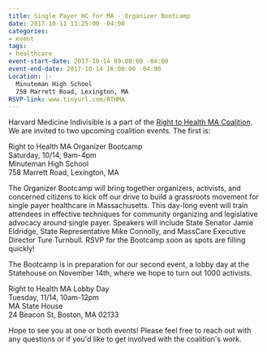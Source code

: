 ```yaml
---
title: Single Payer HC for MA - Organizer Bootcamp
date: 2017-10-11 13:25:00 -04:00
categories:
- event
tags:
- healthcare
event-start-date: 2017-10-14 09:00:00 -04:00
event-end-date: 2017-10-14 16:00:00 -04:00
Location: |-
  Minuteman High School
  758 Marrett Road, Lexington, MA
RSVP-link: www.tinyurl.com/RTHMA
---
```


Harvard Medicine Indivisible is a part of the [Right to Health MA Coalition](https://www.righttohealthma.org/). We are invited to two upcoming coalition events. The first is:

Right to Health MA Organizer Bootcamp <BR>
Saturday, 10/14, 9am-4pm <BR>
Minuteman High School <BR>
758 Marrett Road, Lexington, MA <BR>


The Organizer Bootcamp will bring together organizers, activists, and concerned citizens to kick off our drive to build a grassroots movement for single payer healthcare in Massachusetts. This day-long event will train attendees in effective techniques for community organizing and legislative advocacy around single payer. Speakers will include State Senator Jamie Eldridge, State Representative Mike Connolly, and MassCare Executive Director Ture Turnbull. RSVP for the Bootcamp soon as spots are filling quickly!   

The Bootcamp is in preparation for our second event, a lobby day at the Statehouse on November 14th, where we hope to turn out 1000 activists. 

Right to Health MA Lobby Day <BR>
Tuesday, 11/14, 10am-12pm <BR>
MA State House <BR>
24 Beacon St, Boston, MA 02133 <BR>

Hope to see you at one or both events! Please feel free to reach out with any questions or if you'd like to get involved with the coalition's work. 